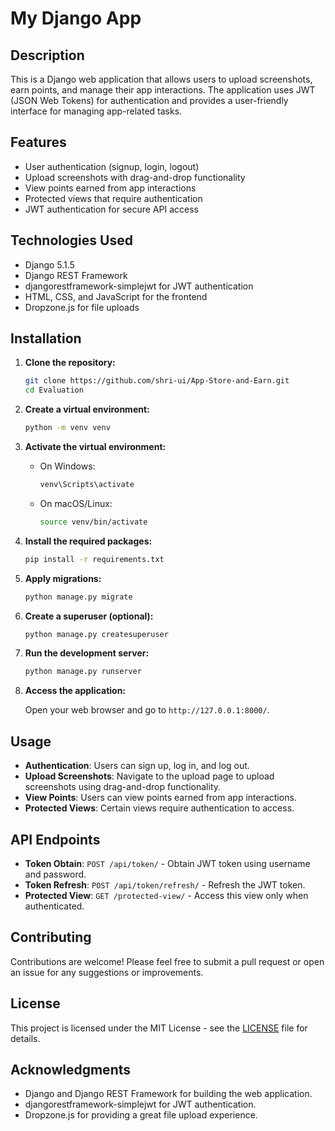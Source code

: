 # My Django App

## Description

This is a Django web application that allows users to upload screenshots, earn points, and manage their app interactions. The application uses JWT (JSON Web Tokens) for authentication and provides a user-friendly interface for managing app-related tasks.

## Features

- User authentication (signup, login, logout)
- Upload screenshots with drag-and-drop functionality
- View points earned from app interactions
- Protected views that require authentication
- JWT authentication for secure API access

## Technologies Used

- Django 5.1.5
- Django REST Framework
- djangorestframework-simplejwt for JWT authentication
- HTML, CSS, and JavaScript for the frontend
- Dropzone.js for file uploads

## Installation

1. **Clone the repository:**

   ```bash
   git clone https://github.com/shri-ui/App-Store-and-Earn.git
   cd Evaluation
   ```

2. **Create a virtual environment:**

   ```bash
   python -m venv venv
   ```

3. **Activate the virtual environment:**

   - On Windows:

     ```bash
     venv\Scripts\activate
     ```

   - On macOS/Linux:

     ```bash
     source venv/bin/activate
     ```

4. **Install the required packages:**

   ```bash
   pip install -r requirements.txt
   ```

5. **Apply migrations:**

   ```bash
   python manage.py migrate
   ```

6. **Create a superuser (optional):**

   ```bash
   python manage.py createsuperuser
   ```

7. **Run the development server:**

   ```bash
   python manage.py runserver
   ```

8. **Access the application:**

   Open your web browser and go to `http://127.0.0.1:8000/`.

## Usage

- **Authentication**: Users can sign up, log in, and log out.
- **Upload Screenshots**: Navigate to the upload page to upload screenshots using drag-and-drop functionality.
- **View Points**: Users can view points earned from app interactions.
- **Protected Views**: Certain views require authentication to access.

## API Endpoints

- **Token Obtain**: `POST /api/token/` - Obtain JWT token using username and password.
- **Token Refresh**: `POST /api/token/refresh/` - Refresh the JWT token.
- **Protected View**: `GET /protected-view/` - Access this view only when authenticated.

## Contributing

Contributions are welcome! Please feel free to submit a pull request or open an issue for any suggestions or improvements.

## License

This project is licensed under the MIT License - see the [LICENSE](LICENSE) file for details.

## Acknowledgments

- Django and Django REST Framework for building the web application.
- djangorestframework-simplejwt for JWT authentication.
- Dropzone.js for providing a great file upload experience.

